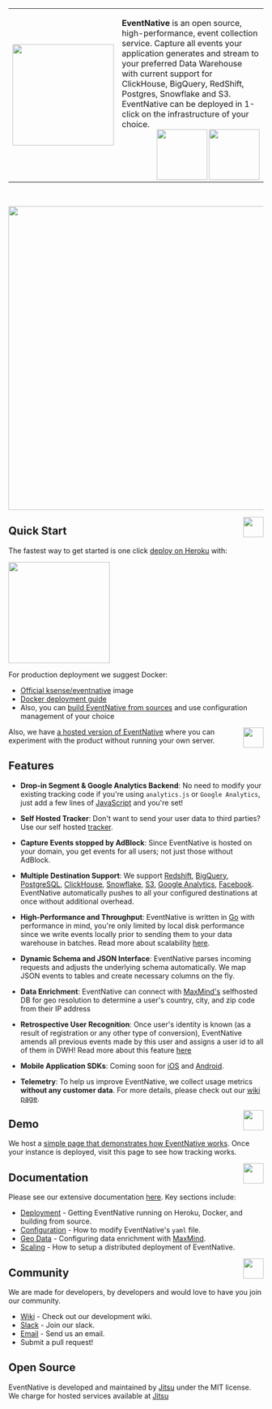 <table><tr><td><img width="200"  src="https://github.com/jitsucom/eventnative/blob/master/artwork/logo-256x256.png?raw=true"></td><td>

**EventNative** is an open source, high-performance, event collection service. Capture all events your application generates and stream to your preferred Data Warehouse with current support for ClickHouse, BigQuery, RedShift, Postgres, Snowflake and S3. EventNative can be deployed in 1-click on the infrastructure of your choice.<br>
   <a href="https://circleci.com/gh/jitsucom/eventnative/tree/master"><img align="right" width="100" src="https://circleci.com/gh/jitsucom/eventnative/tree/master.svg?style=svg&circle-token=52a01ca8af325a73c950df2aa1953f68933383c3"></a> <a href=#><img align="right" width="100" src="https://raw.githubusercontent.com/jitsucom/eventnative/master/artwork/go.png"></a></td></tr></table><br><p align="center"><img width="600px" src="https://raw.githubusercontent.com/jitsucom/eventnative/master/artwork/en-video.gif"></p>
   
<a href="#"><img align="right" src="https://raw.githubusercontent.com/jitsucom/eventnative/master/artwork/quick-n.png" width="40px"></a>
## Quick Start
The fastest way to get started is one click [deploy on Heroku](https://docs.eventnative.org/deployment/deploy-on-heroku) with:

<a href="https://heroku.com/deploy?template=https://github.com/jitsucom/eventnative"><img src="https://raw.githubusercontent.com/jitsucom/eventnative/7eb28378b252ac7c3209457ca3766be806085e41/artwork/heroku.svg" width="200px" /></a>

For production deployment we suggest Docker:
 * [Official ksense/eventnative](https://hub.docker.com/r/ksense/eventnative) image
 * [Docker deployment guide](https://docs.eventnative.org/deployment/deploy-with-docker)
 * Also, you can [build EventNative from sources](https://docs.eventnative.org/deployment/build-from-sources) and use configuration management of your choice


<a href="#"><img align="right" src="https://raw.githubusercontent.com/jitsucom/eventnative/master/artwork/feat-n.png" width="40px" /></a>

Also, we have <a href="https://app.jitsu.com/register">a hosted version of EventNative</a> where you can experiment with the product without running your own server.

## Features
 * **Drop-in Segment & Google Analytics Backend**: No need to modify your existing tracking code if you're using `analytics.js` or `Google Analytics`, just add a few lines of [JavaScript](https://docs.eventnative.org/sending-data/javascript-reference) and you're set!
 
 * **Self Hosted Tracker**: Don't want to send your user data to third parties? Use our self hosted [tracker](https://docs.eventnative.org/sending-data/javascript-reference/npm-or-yarn).
 
 * **Capture Events stopped by AdBlock**: Since EventNative is hosted on your domain, you get events for all users; not just those without AdBlock.

 * **Multiple Destination Support**: We support [Redshift](https://aws.amazon.com/ru/redshift/), [BigQuery](https://bigquery.cloud.google.com/welcome), [PostgreSQL](https://www.postgresql.org/), [ClickHouse](https://clickhouse.tech/), [Snowflake](https://www.snowflake.com/), [S3](https://aws.amazon.com/en/s3/), [Google Analytics](https://developers.google.com/analytics/devguides/collection/protocol/v1), [Facebook](https://developers.facebook.com/docs/marketing-api/conversions-api/). EventNative automatically pushes to all your configured destinations at once without additional overhead.
 
 * **High-Performance and Throughput**: EventNative is written in [Go](https://golang.org/) with performance in mind, you're only limited by local disk performance since we write events locally prior to sending them to your data warehouse in batches. Read more about scalability [here](https://docs.eventnative.org/other-features/scaling-eventnative).
 
 * **Dynamic Schema and JSON Interface**: EventNative parses incoming requests and adjusts the underlying schema automatically. We map JSON events to tables and create necessary columns on the fly.
 
 * **Data Enrichment**: EventNative can connect with [MaxMind's](https://www.maxmind.com/en/home) selfhosted DB for geo resolution to determine a user's country, city, and zip code from their IP address
   
 * **Retrospective User Recognition**: Once user's identity is known (as a result of registration or any other type of conversion), EventNative amends all previous events made by this user and assigns a user id to all of them in DWH! Read more about this feature [here](https://jitsu.com/docs/other-features/retrospective-user-recognition)

 * **Mobile Application SDKs**: Coming soon for [iOS](https://github.com/jitsucom/eventnative/issues/4) and [Android](https://github.com/jitsucom/eventnative/issues/5).
 
 * **Telemetry**: To help us improve EventNative, we collect usage metrics **without any customer data**. For more details, please check out our [wiki page](https://github.com/jitsucom/eventnative/wiki/Telemetry).


<a href="#"><img align="right" src="https://raw.githubusercontent.com/jitsucom/eventnative/master/artwork/demo-n.png" width="40px" /></a>
## Demo

We host a [simple page that demonstrates how EventNative works](https://track-demo.ksense.co/). Once your instance is deployed, visit this page to see how tracking works.

<a href="#"><img align="right" src="https://raw.githubusercontent.com/jitsucom/eventnative/master/artwork/doc-n.png" width="40px" /></a>

## Documentation

Please see our extensive documentation [here](https://docs.eventnative.org/). Key sections include:
 * [Deployment](https://docs.eventnative.org/deployment) - Getting EventNative running on Heroku, Docker, and building from source.
 * [Configuration](https://jitsu.com/docs/configuration) - How to modify EventNative's `yaml` file. 
 * [Geo Data](https://docs.eventnative.org/other-features/geo-data-resolution) - Configuring data enrichment with [MaxMind](https://www.maxmind.com/en/home).
 * [Scaling](https://docs.eventnative.org/other-features/scaling-eventnative) - How to setup a distributed deployment of EventNative. 
 

<a href="#"><img align="right" src="https://raw.githubusercontent.com/jitsucom/eventnative/master/artwork/com-n.png" width="40px" /></a>
##  Community
We are made for developers, by developers and would love to have you join our community.
 * [Wiki](https://github.com/jitsucom/eventnative/wiki) - Check out our development wiki.
 * [Slack](https://jitsu.com/slack) - Join our slack.
 * [Email](mailto:team@eventnative.org) - Send us an email.
 * Submit a pull request!



## Open Source

EventNative is developed and maintained by [Jitsu](https://jitsu.com/) under the MIT license. We charge for hosted services available at [Jitsu](https://jitsu.com/)
